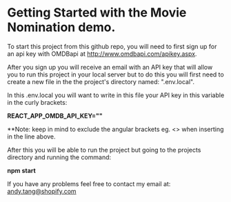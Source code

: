 # Getting Started with the Movie Nomination demo.

To start this project from this github repo, you will need to first sign up for an api key with OMDBapi at http://www.omdbapi.com/apikey.aspx.

After you sign up you will receive an email with an API key that will allow you to run this project in your local server but to do this you will first need to create a new file in the the project's directory named: ".env.local".

In this .env.local you will want to write in this file your API key in this variable in the curly brackets: 

**REACT_APP_OMDB_API_KEY="<API key here>"**

**Note: keep in mind to exclude the angular brackets eg. <> when inserting in the line above.

After this you will be able to run the project but going to the projects directory and running the command:

**npm start**

If you have any problems feel free to contact my email at: andy.tang@shopify.com